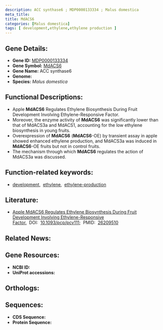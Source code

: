 ```yaml
---
description: ACC synthase6 ; MDP0000133334 ; Malus domestica
meta_title:
title: MdACS6
categories: [Malus domestica]
tags: [ development,ethylene,ethylene production ]
---
```


## Gene Details:
- **Gene ID:** [MDP0000133334]()
- **Gene Symbol:** <u>MdACS6</u>
- **Gene Name:** ACC synthase6
- **Genome:** []()
- **Species:** *Malus domestica*

## Functional Descriptions:
   - Apple **MdACS6** Regulates Ethylene Biosynthesis During Fruit Development Involving Ethylene-Responsive Factor.
   - Moreover, the enzyme activity of **MdACS6** was significantly lower than that of MdACS3a and MdACS1, accounting for the low ethylene biosynthesis in young fruits.
   - Overexpression of **MdACS6** (**MdACS6**-OE) by transient assay in apple showed enhanced ethylene production, and MdACS3a was induced in **MdACS6**-OE fruits but not in control fruits.
   - The mechanism through which **MdACS6** regulates the action of MdACS3a was discussed.

## Function-related keywords:
   - [development](/tags/development/),&nbsp;&nbsp;[ethylene](/tags/ethylene/),&nbsp;&nbsp;[ethylene-production](/tags/ethylene-production/)

## Literature:
   - [Apple MdACS6 Regulates Ethylene Biosynthesis During Fruit Development Involving Ethylene-Responsive Factor.](https://doi.org/10.1093/pcp/pcv111)&nbsp;&nbsp;DOI:&nbsp;&nbsp;[10.1093/pcp/pcv111](https://doi.org/10.1093/pcp/pcv111);&nbsp;&nbsp;PMID:&nbsp;&nbsp;[26209510](https://pubmed.ncbi.nlm.nih.gov/26209510/)

## Related News:

## Gene Resources:
- **NCBI ID:**  [](https://www.ncbi.nlm.nih.gov/gene/?term=)
- **UniProt accessions:**  [](https://www.uniprot.org/uniprotkb//entry)

## Orthologs:

## Sequences:
- **CDS Sequence:**
- **Protein Sequence:**
